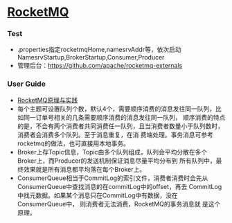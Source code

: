 # [RocketMQ](https://github.com/apache/rocketmq)

### Test
- .properties指定rocketmqHome,namesrvAddr等，依次启动NamesrvStartup,BrokerStartup,Consumer,Producer
- 管理后台：https://github.com/apache/rocketmq-externals

### User Guide
- [RocketMQ原理与实践](https://github.com/mongoding/docs/blob/master/rocketmq/RocketMQ.md)
- 每个主题可设置队列个数，默认4个，需要顺序消费的消息发往同一队列，比如同一订单号相关的几条需要顺序消费的消息发往同一队列，
顺序消费的特点的是，不会有两个消费者共同消费任一队列，且当消费者数量小于队列数时，消费者会消费多个队列。至于消息重复，在消
费端处理。事务消息可参考rocketmq的做法，也可直接用本地事务。
- Broker上存Topic信息，Topic由多个队列组成，队列会平均分散在多个Broker上，而Producer的发送机制保证消息尽量平均分布到
所有队列中，最终效果就是所有消息都平均落在每个Broker上。
- ConsumerQueue相当于CommitLog的索引文件，消费者消费时会先从ConsumerQueue中查找消息的在commitLog中的offset，再去
CommitLog中找元数据。如果某个消息只在CommitLog中有数据，没在ConsumerQueue中， 则消费者无法消费，RocketMQ的事务消息就
是这个原理。